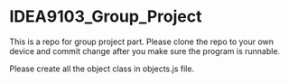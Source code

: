 # IDEA9103_Group_Project
This is a repo for group project part. Please clone the repo to your own device and commit change after you make sure the program is runnable.


Please create all the object class in objects.js file.
